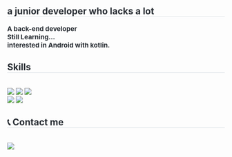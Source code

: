 <div align= "center">
    <div style="text-align: left;"> 
    <h2 style="border-bottom: 1px solid #d8dee4; color: #282d33;"> a junior developer who lacks a lot </h2>  
    <div style="font-weight: 700; font-size: 15px; text-align: left; color: #282d33;">  A back-end developer
    <br> Still Learning...
    <br> interested in Android with kotlin.
    </div> 
    </div>
    <div style="text-align: left;">
    <h2 style="border-bottom: 1px solid #d8dee4; color: #282d33;">  Skills </h2> <br> 
    <div style="margin: ; text-align: left;" "text-align: left;"> 
        <img src="https://img.shields.io/badge/kotlin-7F52FF?style=for-the-badge&logo=kotlin&logoColor=white">
        <img src="https://img.shields.io/badge/Spring_Boot-6DB33F?style=for-the-badge&logo=SpringBoot&logoColor=white">
        <img src="https://img.shields.io/badge/MySQL-4479A1?style=for-the-badge&logo=MySQL&logoColor=white">
        <br><img src="https://img.shields.io/badge/Android-3DDC84?style=for-the-badge&logo=Android&logoColor=white">
        <img src="https://img.shields.io/badge/intellij_idea-000000?style=for-the-badge&logo=intellijidea&logoColor=white">
        </div>
    </div>
    <div style="text-align: left;">
    <h2 style="border-bottom: 1px solid #d8dee4; color: #282d33;"> 📞 Contact me  </h2> <br> 
    <div style="text-align: left;"> <a href=https://www.instagram.com/sugowslt/> <img src="https://img.shields.io/badge/Instagram-E4405F?style=for-the-badge&logo=Instagram&logoColor=white&link=https://www.instagram.com/sugowslt/"> </a>
          </div>  <br> 
    <div style="text-align: left;">  </div> 
    </div>
    
